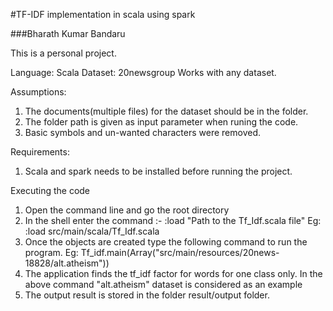 #TF-IDF implementation in scala using spark

###Bharath Kumar Bandaru

This is a personal project.

Language: Scala
Dataset: 20newsgroup
Works with any dataset.

Assumptions:
1. The documents(multiple files) for the dataset should be in the folder.
2. The folder path is given as input parameter when runing the code.
3. Basic symbols and un-wanted characters were removed. 
 

Requirements:
1. Scala and spark needs to be installed before running the project.

Executing the code
1. Open the command line and go the root directory
2. In the shell enter the command :-  :load "Path to the Tf_Idf.scala file" Eg: :load src/main/scala/Tf_Idf.scala
3. Once the objects are created type the following command to run the program.
    Eg: Tf_idf.main(Array("src/main/resources/20news-18828/alt.atheism"))
4. The application finds the tf_idf factor for words for one class only. In the above command "alt.atheism" dataset is considered as an example
5. The output result is stored in the folder result/output folder.

